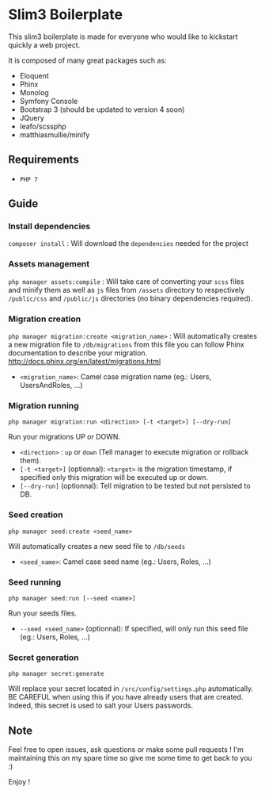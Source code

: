 # Slim3 Boilerplate

This slim3 boilerplate is made for everyone who would like to kickstart quickly a web project.

It is composed of many great packages such as:

  - Eloquent
  - Phinx
  - Monolog
  - Symfony Console
  - Bootstrap 3 (should be updated to version 4 soon)
  - JQuery
  - leafo/scssphp
  - matthiasmullie/minify

## Requirements

- `PHP 7`


## Guide

### Install dependencies

`composer install` :
Will download the `dependencies` needed for the project

### Assets management

`php manager assets:compile` : 
Will take care of converting your `scss` files and minify them as well as `js` files from `/assets` directory
to respectively `/public/css` and `/public/js` directories 
(no binary dependencies required).

### Migration creation

`php manager migration:create <migration_name>` :
Will automatically creates a new migration file to `/db/migrations`
from this file you can follow Phinx documentation to describe your migration.
http://docs.phinx.org/en/latest/migrations.html

- `<migration_name>`: Camel case migration name (eg.: Users, UsersAndRoles, ...)

### Migration running

`php manager migration:run <direction> [-t <target>] [--dry-run]`

Run your migrations UP or DOWN.

- `<direction>` : `up` or `down` (Tell manager to execute migration or rollback them).
- `[-t <target>]` (optionnal): `<target>` is the migration timestamp, if specified only this migration will be executed up or down.
- `[--dry-run]` (optionnal): Tell migration to be tested but not persisted to DB.

### Seed creation
`php manager seed:create <seed_name>`

Will automatically creates a new seed file to `/db/seeds`

- `<seed_name>`: Camel case seed name (eg.: Users, Roles, ...)

### Seed running
`php manager seed:run [--seed <name>]`

Run your seeds files.

- `--seed <seed_name>` (optionnal): If specified, will only run this seed file (eg.: Users, Roles, ...)

### Secret generation
`php manager secret:generate`

Will replace your secret located in `/src/config/settings.php` automatically. BE CAREFUL when using this if you have already users that are created.
Indeed, this secret is used to salt your Users passwords.


## Note
Feel free to open issues, ask questions or make some pull requests ! I'm maintaining this on my spare time so give me some time to get back to you :)

Enjoy !

